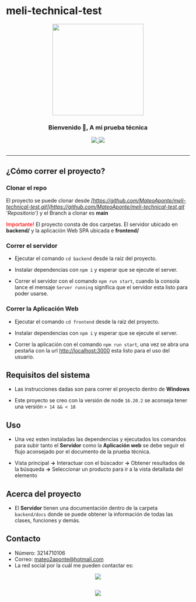 # meli-technical-test

<div  align="center">
  <img src="https://media.giphy.com/media/TLnWsIBRegQyWxG4Dw/giphy.gif" height="250" width="250" />
</div>
<h3 align="center">Bienvenido 👋, A mi prueba técnica</h3>
<div align="center">
  <a href="https://www.linkedin.com/mwlite/in/mateo-aponte-murcia">
    <img src="https://img.shields.io/badge/MateoAponte-%230077B5.svg?style=for-the-badge&logo=linkedin&logoColor=white">
  </a>
  <a href="https://www.hackerrank.com/apontemurciamat1">
    <img src="https://img.shields.io/badge/-apontemurciamat1-2EC866?style=for-the-badge&logo=HackerRank&logoColor=white">
  </a>
  <br/>
  <br/>
</div>

<hr />

## ¿Cómo correr el proyecto?

### Clonar el repo

El proyecto se puede clonar desde _[https://github.com/MateoAponte/meli-technical-test.git](https://github.com/MateoAponte/meli-technical-test.git 'Repositorio')_ y el Branch a clonar es **main**

<span style="color: red; font-weight: 500">Importante!</span> El proyecto consta de dos carpetas. El servidor ubicado en **backend/** y la aplicación Web SPA ubicada e **frontend/**

### Correr el servidor

- Ejecutar el comando `cd backend` desde la raíz del proyecto.

- Instalar dependencias con `npm i` y esperar que se ejecute el server.

- Correr el servidor con el comando `npm run start`, cuando la consola lance el mensaje `Server running` significa que el servidor esta listo para poder usarse.

### Correr la Aplicación Web

- Ejecutar el comando `cd frontend` desde la raíz del proyecto.

- Instalar dependencias con `npm i` y esperar que se ejecute el server.

- Correr la aplicación con el comando `npm run start`, una vez se abra una pestaña con la url [http://localhost:3000](http://localhost:3000) esta listo para el uso del usuario.

## Requisitos del sistema

- Las instrucciones dadas son para correr el proyecto dentro de **Windows**

- Este proyecto se creo con la versión de node `16.20.2` se aconseja tener una versión `> 14 && < 18`

## Uso

- Una vez esten instaladas las dependencias y ejecutados los comandos para subir tanto el **Servidor** como la **Aplicación web** se debe seguir el flujo aconsejado por el documento de la prueba técnica.

- Vista principal **->** Interactuar con el búscador **->** Obtener resultados de la búsqueda **->** Seleccionar un producto para ir a la vista detallada del elemento

## Acerca del proyecto

- El **Servidor** tienen una documentación dentro de la carpeta `backend/docs` donde se puede obtener la información de todas las clases, funciones y demás.

## Contacto

- Número: 3214710106
- Correo: mateo2aponte@hotmail.com
- La red social por la cuál me pueden contactar es:

<div align="center">
  <a href="https://www.linkedin.com/mwlite/in/mateo-aponte-murcia">
    <img src="https://img.shields.io/badge/MateoAponte-%230077B5.svg?style=for-the-badge&logo=linkedin&logoColor=white">
  </a>
</div>

##

<div align="center">
  <a href="#">
    <img src="https://img.shields.io/badge/FRONT AS A SCIENCE-red?logo=undertale&style=for-the-badge">
  </a>
</div>
